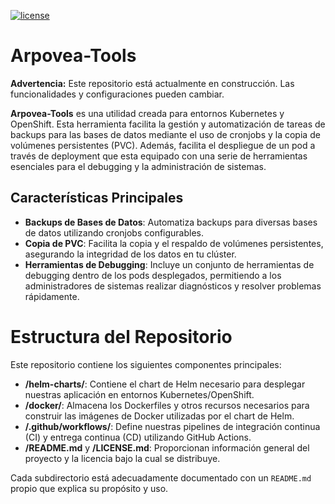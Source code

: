 [![license](https://img.shields.io/badge/license-MIT-blue)](https://github.com/arpovea/arpovea-tools/blob/main/LICENSE.md)

# Arpovea-Tools

**Advertencia:** Este repositorio está actualmente en construcción. Las funcionalidades y configuraciones pueden cambiar.

**Arpovea-Tools** es una utilidad creada para entornos Kubernetes y OpenShift. Esta herramienta facilita la gestión y automatización de tareas de backups para las bases de datos mediante el uso de cronjobs y la copia de volúmenes persistentes (PVC). Además, facilita el despliegue de un pod a través de deployment que esta equipado con una serie de herramientas esenciales para el debugging y la administración de sistemas.

## Características Principales

- **Backups de Bases de Datos**: Automatiza backups para diversas bases de datos utilizando cronjobs configurables.
- **Copia de PVC**: Facilita la copia y el respaldo de volúmenes persistentes, asegurando la integridad de los datos en tu clúster.
- **Herramientas de Debugging**: Incluye un conjunto de herramientas de debugging dentro de los pods desplegados, permitiendo a los administradores de sistemas realizar diagnósticos y resolver problemas rápidamente.

# Estructura del Repositorio

Este repositorio contiene los siguientes componentes principales:

- **/helm-charts/**: Contiene el chart de Helm necesario para desplegar nuestras aplicación en entornos Kubernetes/OpenShift.
- **/docker/**: Almacena los Dockerfiles y otros recursos necesarios para construir las imágenes de Docker utilizadas por el chart de Helm.
- **/.github/workflows/**: Define nuestras pipelines de integración continua (CI) y entrega continua (CD) utilizando GitHub Actions.
- **/README.md** y **/LICENSE.md**: Proporcionan información general del proyecto y la licencia bajo la cual se distribuye.

Cada subdirectorio está adecuadamente documentado con un `README.md` propio que explica su propósito y uso.
